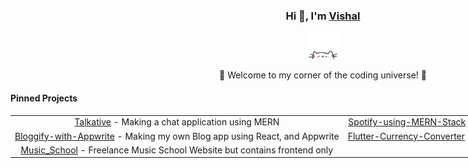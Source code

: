 <div align="center" style="background-image: url('https://drive.google.com/uc?export=view&id=18q5r6Hzlu4OA7uuBPKaXhrqu2VcR2zXw'); height: 1000px; width: 1000px; background-size: cover; background-position: center; background-repeat: no-repeat; text-align: center;">
    <h3>Hi 👋, I'm <a href="#">Vishal</a></h3>
    <p align="center">
        <a href="https://github.com/VishalBelwal?tab=repositories">
            <img src="cat.webp" width="50"/>
        </a>
    </p>
    <p>🌟 Welcome to my corner of the coding universe! 🌟</p>
    <h4 align="left">Pinned Projects</h4>
    <table align="center">
        <tr>
            <td><a href="https://github.com/VishalBelwal/TalkaTive">Talkative</a> - Making a chat application using MERN
            </td>
            <td><a href="https://github.com/VishalBelwal/Spotify-using-MERN-Stack">Spotify-using-MERN-Stack</a> - Cloned spotify using MERN stack</td>
        </tr>
        <tr>
            <td><a href="https://github.com/VishalBelwal/Bloggify-with-Appwrite">Bloggify-with-Appwrite</a> - Making my own Blog app using React, and Appwrite</td>
            <td><a href="https://github.com/VishalBelwal/Flutter-Currency-Converter">Flutter-Currency-Converter</a> - It's only as flutter practice project</td>
        </tr>
        <tr>
            <td><a href="https://github.com/VishalBelwal/Music_School">Music_School</a> - Freelance Music School Website but contains frontend only
            </td>
        </tr>
    </table>
</div>
